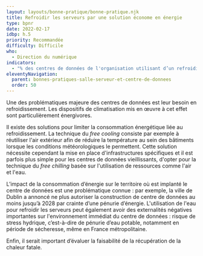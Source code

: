 ```yaml
---
layout: layouts/bonne-pratique/bonne-pratique.njk
title: Refroidir les serveurs par une solution économe en énergie
type: bpnr
date: 2022-02-17
idbp: h.5
priority: Recommandée
difficulty: Difficile
who:
  - Direction du numérique
indicators:
  - "% des centres de données de l'organisation utilisant d’un refroidissement économe en énergie"
eleventyNavigation:
  parent: bonnes-pratiques-salle-serveur-et-centre-de-donnees
  order: 50
---
```


Une des problématiques majeure des centres de données est leur besoin en refroidissement. Les dispositifs de climatisation mis en œuvre à cet effet sont particulièrement énergivores.

Il existe des solutions pour limiter la consommation énergétique liée au refroidissement. La technique du _free cooling_ consiste par exemple à réutiliser l'air extérieur afin de réduire la température au sein des bâtiments lorsque les conditions météorologiques le permettent. Cette solution nécessite cependant la mise en place d'infrastructures spécifiques et il est parfois plus simple pour les centres de données vieillissants, d'opter pour la technique du _free chilling_ basée sur l'utilisation de ressources comme l'air et l'eau.

L’impact de la consommation d’énergie sur le territoire où est implanté le centre de données est une problématique connue : par exemple, la ville de Dublin a annoncé ne plus autoriser la construction de centre de données au moins jusqu’à 2028 par crainte d’une pénurie d’énergie. L'utilisation de l'eau pour refroidir les serveurs peut également avoir des externalités négatives importantes sur l'environnement immédiat du centre de données : risque de stress hydrique, c’est-à-dire de pénurie d’eau potable, notamment en période de sécheresse, même en France métropolitaine.

Enfin, il serait important d’évaluer la faisabilité de la récupération de la chaleur fatale.
